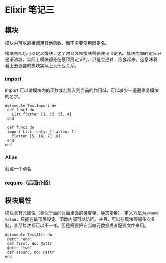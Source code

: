 # Elixir 笔记三

## 模块

模块内可以直接调用其他函数，而不需要使用限定名。

模块内部也可以定义模块，这个时候外部模块需要使用限定名。模块内部的定义只是语法糖，实际上模块都是在最顶层定义的，只是会通过 `.` 嵌套起来。这意味着看上去嵌套的模块实际上没什么关系。

### import

import 可以讲模块内的函数或宏引入到当前的作用域，可以减少一遍遍重复模块的名字。

```
defmodule TestImport do
 def func1 do
   List.flatten [1, [2, 3], 4]
 end

 def func2 do
 import List, only: [flatten: 1] 
   flatten [5, [6, 7], 8]
 end
end
```

### Alias

创建一个别名

### require（后面介绍）


## 模块属性

模块具有元属性（类似于面向对面里面的类变量，静态变量），定义方法为 `@name value`，只能在最顶层设定。函数内部可以访问。并且，可以在模块顶部多次复制，甚至每次都可以不一样。但是需要把它当做元数据或者配置文件来用。

```
defmodule TextAttr do
 @attr "one"
 def first, do: @attr
 @attr "two"
 def second, do: @attr
end
```

